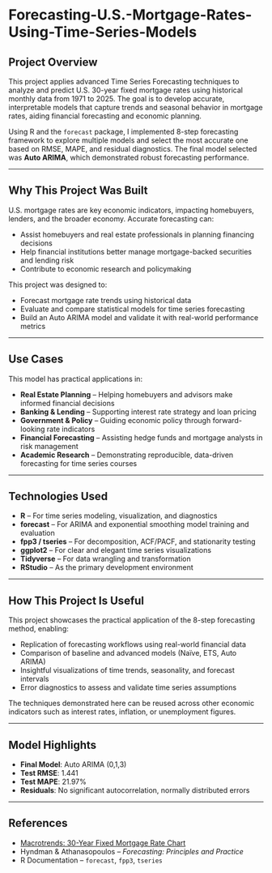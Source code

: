 # Forecasting-U.S.-Mortgage-Rates-Using-Time-Series-Models
##  Project Overview

This project applies advanced Time Series Forecasting techniques to analyze and predict U.S. 30-year fixed mortgage rates using historical monthly data from 1971 to 2025. The goal is to develop accurate, interpretable models that capture trends and seasonal behavior in mortgage rates, aiding financial forecasting and economic planning.

Using R and the `forecast` package, I implemented 8-step forecasting framework to explore multiple models and select the most accurate one based on RMSE, MAPE, and residual diagnostics. The final model selected was **Auto ARIMA**, which demonstrated robust forecasting performance.

---

##  Why This Project Was Built

U.S. mortgage rates are key economic indicators, impacting homebuyers, lenders, and the broader economy. Accurate forecasting can:

- Assist homebuyers and real estate professionals in planning financing decisions
- Help financial institutions better manage mortgage-backed securities and lending risk
- Contribute to economic research and policymaking

This project was designed to:

- Forecast mortgage rate trends using historical data  
- Evaluate and compare statistical models for time series forecasting  
- Build an Auto ARIMA model and validate it with real-world performance metrics

---

##  Use Cases

This model has practical applications in:

- **Real Estate Planning** – Helping homebuyers and advisors make informed financial decisions  
- **Banking & Lending** – Supporting interest rate strategy and loan pricing  
- **Government & Policy** – Guiding economic policy through forward-looking rate indicators  
- **Financial Forecasting** – Assisting hedge funds and mortgage analysts in risk management  
- **Academic Research** – Demonstrating reproducible, data-driven forecasting for time series courses  

---

##  Technologies Used

- **R** – For time series modeling, visualization, and diagnostics  
- **forecast** – For ARIMA and exponential smoothing model training and evaluation  
- **fpp3 / tseries** – For decomposition, ACF/PACF, and stationarity testing  
- **ggplot2** – For clear and elegant time series visualizations  
- **Tidyverse** – For data wrangling and transformation  
- **RStudio** – As the primary development environment  

---

##   How This Project Is Useful

This project showcases the practical application of the 8-step forecasting method, enabling:

- Replication of forecasting workflows using real-world financial data  
- Comparison of baseline and advanced models (Naïve, ETS, Auto ARIMA)  
- Insightful visualizations of time trends, seasonality, and forecast intervals  
- Error diagnostics to assess and validate time series assumptions  

The techniques demonstrated here can be reused across other economic indicators such as interest rates, inflation, or unemployment figures.

---

##  Model Highlights

- **Final Model**: Auto ARIMA (0,1,3)
- **Test RMSE**: 1.441
- **Test MAPE**: 21.97%
- **Residuals**: No significant autocorrelation, normally distributed errors


---

##  References

- [Macrotrends: 30-Year Fixed Mortgage Rate Chart](https://www.macrotrends.net/2604/30-year-fixed-mortgage-rate-chart)  
- Hyndman & Athanasopoulos – *Forecasting: Principles and Practice*  
- R Documentation – `forecast`, `fpp3`, `tseries`
